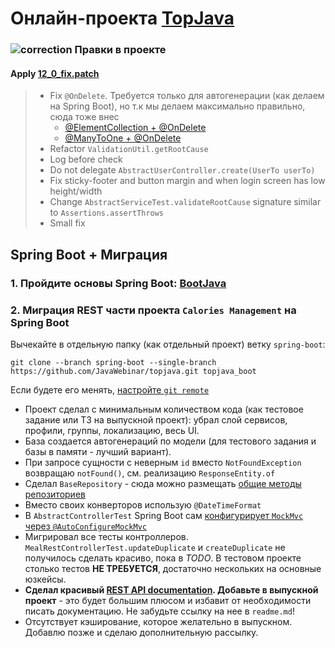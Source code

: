 # Онлайн-проекта <a href="https://github.com/JavaWebinar/topjava">TopJava</a>

### ![correction](https://cloud.githubusercontent.com/assets/13649199/13672935/ef09ec1e-e6e7-11e5-9f79-d1641c05cbe6.png) Правки в проекте

#### Apply [12_0_fix.patch](https://drive.google.com/file/d/1MJeUN22gRwsBLQ298KIw5l4Gn3Mo3H7l)

> - Fix `@OnDelete`. Требуется только для автогенерации (как делаем на Spring Boot), но т.к мы делаем максимально правильно, сюда тоже внес
>   - [@ElementCollection + @OnDelete](https://stackoverflow.com/a/62848296/548473)
>   - [@ManyToOne + @OnDelete](https://stackoverflow.com/a/44988100/548473)
> - Refactor `ValidationUtil.getRootCause`
> - Log before check
> - Do not delegate `AbstractUserController.create(UserTo userTo)`
> - Fix sticky-footer and button margin and when login screen has low height/width
> - Change `AbstractServiceTest.validateRootCause` signature similar to `Assertions.assertThrows`
> - Small fix

## Spring Boot + Миграция
### 1. Пройдите основы Spring Boot: [BootJava](https://javaops.ru/view/bootjava)
### 2. Миграция REST части проекта `Calories Management` на Spring Boot

Вычекайте в отдельную папку (как отдельный проект) ветку `spring-boot`:  
```
git clone --branch spring-boot --single-branch https://github.com/JavaWebinar/topjava.git topjava_boot
```  
Если будете его менять, [настройте `git remote`](https://javaops.ru/view/bootjava/lesson01#project)

- Проект сделал с минимальным количеством кода (как тестовое задание или ТЗ на выпускной проект): убрал слой сервисов, профили, группы, локализацию, весь UI.  
- База создается автогенераций по модели (для тестового задания и базы в памяти - лучший вариант). 
- При запросе сущности с неверным `id` вместо `NotFoundException` возвращаю `notFound()`, см.
реализацию `ResponseEntity.of`
- Сделал `BaseRepository` - сюда можно размещать [общие методы репозиториев](https://stackoverflow.com/questions/42781264/multiple-base-repositories-in-spring-data-jpa)  
- Вместо своих конверторов использую `@DateTimeFormat`  
- В `AbstractControllerTest` Spring Boot
сам [конфигурирует `MockMvc` через `@AutoConfigureMockMvc`](https://docs.spring.io/spring-boot/docs/current/reference/html/spring-boot-features.html#boot-features-testing-spring-boot-applications-testing-with-mock-environment)  
- Мигрировал все тесты контроллеров. `MealRestControllerTest.updateDuplicate` и `createDuplicate` не получилось сделать красиво, пока в *TODO*.
 В тестовом проекте столько тестов **НЕ ТРЕБУЕТСЯ**, достаточно нескольких на основные юзкейсы.  
- **Сделал красивый [REST API documentation](http://localhost:8080/swagger-ui/). Добавьте в выпускной проект** - это будет большим плюсом и избавит от необходимости писать документацию.
Не забудьте ссылку на нее в `readme.md`!  
- Отсутствует кэширование, которое желательно в выпускном. Добавлю позже и сделаю дополнительную рассылку. 